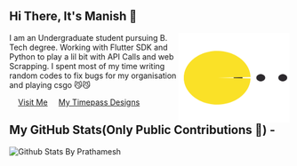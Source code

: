 ## Hi There, It's Manish 👋

<img align="right" width="200" height="161" src="https://raw.githubusercontent.com/Aniket965/Aniket965/master/pacman.svg?sanitize=true">

I am an Undergraduate student pursuing B. Tech degree. Working with Flutter SDK and Python to play a lil bit with API Calls and web Scrapping. I spent most of my time writing random codes to fix bugs for my organisation and playing csgo 😼😼

&nbsp; &nbsp; [Visit Me](https://mxnish-kumar.web.app/)
&nbsp; &nbsp; [My Timepass Designs](http://be.net/mannnish)
<br />


## My GitHub Stats(Only Public Contributions 🥴) -
  
  ![Github Stats By Prathamesh](https://github-readme-stats.vercel.app/api?username=mannnish&show_icons=true&title_color=fff&icon_color=79ff97&text_color=9f9f9f&bg_color=151515)  
</br>
